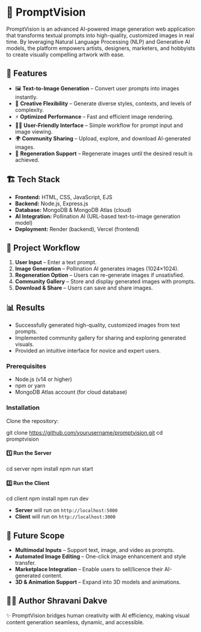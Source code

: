 # 📌 PromptVision

PromptVision is an advanced AI-powered image generation web application that transforms textual prompts into high-quality, customized images in real time. By leveraging Natural Language Processing (NLP) and Generative AI models, the platform empowers artists, designers, marketers, and hobbyists to create visually compelling artwork with ease.

## 🚀 Features

- 🖼️ **Text-to-Image Generation** – Convert user prompts into images instantly.
- 🎨 **Creative Flexibility** – Generate diverse styles, contexts, and levels of complexity.
- ⚡ **Optimized Performance** – Fast and efficient image rendering.
- 👩‍💻 **User-Friendly Interface** – Simple workflow for prompt input and image viewing.
- 🌍 **Community Sharing** – Upload, explore, and download AI-generated images.
- 🔄 **Regeneration Support** – Regenerate images until the desired result is achieved.

## 🏗️ Tech Stack

- **Frontend:** HTML, CSS, JavaScript, EJS
- **Backend:** Node.js, Express.js
- **Database:** MongoDB & MongoDB Atlas (cloud)
- **AI Integration:** Pollination AI (URL-based text-to-image generation model)
- **Deployment:** Render (backend), Vercel (frontend)

## 📂 Project Workflow

1. **User Input** – Enter a text prompt.
2. **Image Generation** – Pollination AI generates images (1024×1024).
3. **Regeneration Option** – Users can re-generate images if unsatisfied.
4. **Community Gallery** – Store and display generated images with prompts.
5. **Download & Share** – Users can save and share images.

## 📊 Results

- Successfully generated high-quality, customized images from text prompts.
- Implemented community gallery for sharing and exploring generated visuals.
- Provided an intuitive interface for novice and expert users.

### Prerequisites

- Node.js (v14 or higher)
- npm or yarn
- MongoDB Atlas account (for cloud database)

### Installation
Clone the repository:

git clone https://github.com/yourusername/promptvision.git
cd promptvision

#### 1️⃣ Run the Server

cd server
npm install
npm run start

#### 2️⃣ Run the Client

cd client
npm install
npm run dev

- **Server** will run on `http://localhost:5000`
- **Client** will run on `http://localhost:3000`

## 🔮 Future Scope

- **Multimodal Inputs** – Support text, image, and video as prompts.
- **Automated Image Editing** – One-click image enhancement and style transfer.
- **Marketplace Integration** – Enable users to sell/licence their AI-generated content.
- **3D & Animation Support** – Expand into 3D models and animations.

## 👩‍💻 Author    **Shravani Dakve**

✨ PromptVision bridges human creativity with AI efficiency, making visual content generation seamless, dynamic, and accessible.



